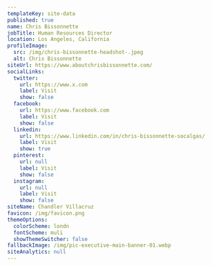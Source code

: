 ```yaml
---
templateKey: site-data
published: true
name: Chris Bissonnette
jobTitle: Human Resources Director
location: Los Angeles, California
profileImage:
  src: /img/chris-bissonnette-headshot-.jpeg
  alt: Chris Bissonnette
siteUrl: https://www.aboutchrisbissonnette.com/
socialLinks:
  twitter:
    url: https://www.x.com
    label: Visit
    show: false
  facebook:
    url: https://www.facebook.com
    label: Visit
    show: false
  linkedin:
    url: https://www.linkedin.com/in/chris-bissonnette-socalgas/
    label: Visit
    show: true
  pinterest:
    url: null
    label: Visit
    show: false
  instagram:
    url: null
    label: Visit
    show: false
siteName: Chandler Villacruz
favicon: /img/favicon.png
themeOptions:
  colorScheme: londn
  fontScheme: muli
  showThemeSwitcher: false
fallbackImage: /img/pic-executive-main-banner-01.webp
siteAnalytics: null
---
```

